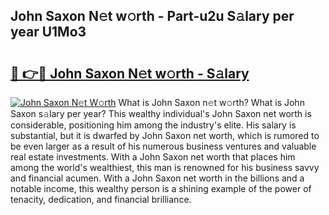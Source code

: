 ## John Saxon N𝚎t w𝚘rth - Part-u2u S𝚊lary per year U1Mo3

# <h2><a href="http://gc2g0f.nevu.top/?p=John+Saxon">🔗 👉🔴 John Saxon N𝚎t w𝚘rth - S𝚊lary</a></h2>

[![John Saxon N𝚎t W𝚘rth](https://i.imgur.com/Oavwk0R.jpeg)](http://gc2g0f.nevu.top/?p=John+Saxon)
What is John Saxon n𝚎t w𝚘rth? What is John Saxon s𝚊lary per year?
This wealthy individual's John Saxon net worth is considerable, positioning him among the industry's elite. His salary is substantial, but it is dwarfed by John Saxon net worth, which is rumored to be even larger as a result of his numerous business ventures and valuable real estate investments. With a John Saxon net worth that places him among the world's wealthiest, this man is renowned for his business savvy and financial acumen. With a John Saxon net worth in the billions and a notable income, this wealthy person is a shining example of the power of tenacity, dedication, and financial brilliance.
